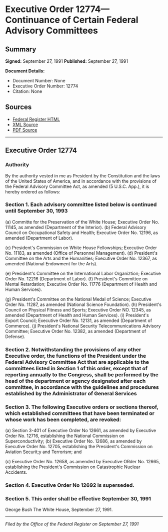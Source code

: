 # Executive Order 12774—Continuance of Certain Federal Advisory Committees

## Summary

**Signed:** September 27, 1991
**Published:** September 27, 1991

**Document Details:**
- Document Number: None
- Executive Order Number: 12774
- Citation: None

## Sources
- [Federal Register HTML](https://www.presidency.ucsb.edu/documents/executive-order-12774-continuance-certain-federal-advisory-committees)
- [XML Source](None)
- [PDF Source](None)

---

## Executive Order 12774

### Authority

By the authority vested in me as President by the Constitution and the laws of the United States of America, and in accordance with the provisions of the Federal Advisory Committee Act, as amended (5 U.S.C. App.), it is hereby ordered as follows:
### Section 1. Each advisory committee listed below is continued until September 30, 1993

(a) Committe for the Preservation of the White House; Executive Order No. 11145, as amended (Department of the Interior).
(b) Federal Advisory Council on Occupational Safety and Health; Executive Order No. 12196, as amended (Department of Labor).

(c) President's Commission on White House Fellowships; Executive Order No. 11183, as amended (Office of Personnel Management).
(d) President's Committee on the Arts and the Humanities; Executive Order No. 12367, as amended (National Endowment for the Arts).

(e) President's Committee on the International Labor Organiztion; Executive Order No. 12216 (Department of Labor).
(f) President's Committee on Mental Retardation; Executive Order No. 11776 (Department of Health and Human Services).

(g) President's Committee on the National Medal of Science; Executive Order No. 11287, as amended (National Science Foundation).
(h) President's Council on Physical Fitness and Sports; Executive Order NO. 12345, as amended (Department of Health and Human Services).
    (i) President's Export Council; Executive Order No. 12131, as amended (Department of Commerce).
(j) President's National Security Telecommunications Advisory Committee; Executive Order No. 12382, as amended (Department of Defense).

### Section 2. Notwithstanding the provisions of any other Executive order, the functions of the President under the Federal Advisory Committee Act that are applicable to the committees listed in Section 1 of this order, except that of reporting annually to the Congress, shall be performed by the head of the department or agency designated after each committee, in accordance with the guidelines and procedures established by the Administrator of General Services

### Section 3. The following Executive orders or sections thereof, which established committees that have been terminated or whose work has been completed, are revoked:

(a) Section 3-401 of Executive Order No 12661, as amended by Executive Order No. 12716, establishing the National Commission on Superconductivity;
(b) Executive Order No. 12686, as amended by Executive Order No. 12705, establishing the President's Commission on Aviation Securit;y and Terrorism; and

(c) Executive Order No. 12658, as amended by Executive ORder No. 12665, establishing the President's Commission on Catastrophic Nuclear Accidents.
### Section 4. Executive Order No 12692 is superseded.

### Section 5. This order shall be effective September 30, 1991

George Bush
The White House,
September 27, 1991.

---

*Filed by the Office of the Federal Register on September 27, 1991*
